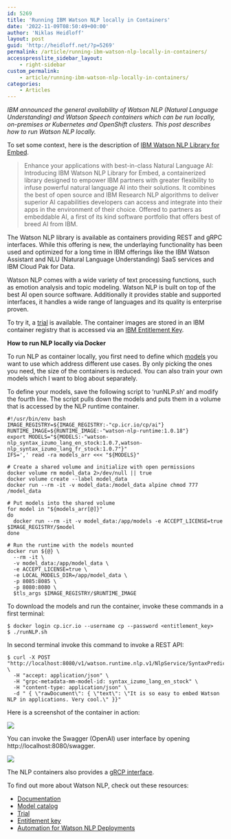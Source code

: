 ```yaml
---
id: 5269
title: 'Running IBM Watson NLP locally in Containers'
date: '2022-11-09T08:50:49+00:00'
author: 'Niklas Heidloff'
layout: post
guid: 'http://heidloff.net/?p=5269'
permalink: /article/running-ibm-watson-nlp-locally-in-containers/
accesspresslite_sidebar_layout:
    - right-sidebar
custom_permalink:
    - article/running-ibm-watson-nlp-locally-in-containers/
categories:
    - Articles
---
```


*IBM announced the general availability of Watson NLP (Natural Language Understanding) and Watson Speech containers which can be run locally, on-premises or Kubernetes and OpenShift clusters. This post describes how to run Watson NLP locally.*

To set some context, here is the description of [IBM Watson NLP Library for Embed](https://www.ibm.com/products/ibm-watson-natural-language-processing).

> Enhance your applications with best-in-class Natural Language AI: Introducing IBM Watson NLP Library for Embed, a containerized library designed to empower IBM partners with greater flexibility to infuse powerful natural language AI into their solutions. It combines the best of open source and IBM Research NLP algorithms to deliver superior AI capabilities developers can access and integrate into their apps in the environment of their choice. Offered to partners as embeddable AI, a first of its kind software portfolio that offers best of breed AI from IBM.

The Watson NLP library is available as containers providing REST and gRPC interfaces. While this offering is new, the underlaying functionality has been used and optimized for a long time in IBM offerings like the IBM Watson Assistant and NLU (Natural Language Understanding) SaaS services and IBM Cloud Pak for Data.

Watson NLP comes with a wide variety of text processing functions, such as emotion analysis and topic modeling. Watson NLP is built on top of the best AI open source software. Additionally it provides stable and supported interfaces, it handles a wide range of languages and its quality is enterprise proven.

To try it, a [trial](https://www.ibm.com/products/ibm-watson-natural-language-processing) is available. The container images are stored in an IBM container registry that is accessed via an [IBM Entitlement Key](https://www.ibm.com/account/reg/signup?formid=urx-51726).

**How to run NLP locally via Docker**

To run NLP as container locally, you first need to define which [models](https://www.ibm.com/docs/en/watson-libraries?topic=models-catalog) you want to use which address different use cases. By only picking the ones you need, the size of the containers is reduced. You can also train your own models which I want to blog about separately.

To define your models, save the following script to ‘runNLP.sh’ and modify the fourth line. The script pulls down the models and puts them in a volume that is accessed by the NLP runtime container.

```
#!/usr/bin/env bash
IMAGE_REGISTRY=${IMAGE_REGISTRY:-"cp.icr.io/cp/ai"}
RUNTIME_IMAGE=${RUNTIME_IMAGE:-"watson-nlp-runtime:1.0.18"}
export MODELS="${MODELS:-"watson-nlp_syntax_izumo_lang_en_stock:1.0.7,watson-nlp_syntax_izumo_lang_fr_stock:1.0.7"}"
IFS=',' read -ra models_arr <<< "${MODELS}"

# Create a shared volume and initialize with open permissions
docker volume rm model_data 2>/dev/null || true
docker volume create --label model_data
docker run --rm -it -v model_data:/model_data alpine chmod 777 /model_data

# Put models into the shared volume
for model in "${models_arr[@]}"
do
  docker run --rm -it -v model_data:/app/models -e ACCEPT_LICENSE=true $IMAGE_REGISTRY/$model
done

# Run the runtime with the models mounted
docker run ${@} \
  --rm -it \
  -v model_data:/app/model_data \
  -e ACCEPT_LICENSE=true \
  -e LOCAL_MODELS_DIR=/app/model_data \
  -p 8085:8085 \
  -p 8080:8080 \
  $tls_args $IMAGE_REGISTRY/$RUNTIME_IMAGE
```

To download the models and run the container, invoke these commands in a first terminal:

```
$ docker login cp.icr.io --username cp --password <entitlement_key>                                          
$ ./runNLP.sh
```

In second terminal invoke this command to invoke a REST API:

```
$ curl -X POST "http://localhost:8080/v1/watson.runtime.nlp.v1/NlpService/SyntaxPredict" \
  -H "accept: application/json" \
  -H "grpc-metadata-mm-model-id: syntax_izumo_lang_en_stock" \
  -H "content-type: application/json" \
  -d " { \"rawDocument\": { \"text\": \"It is so easy to embed Watson NLP in applications. Very cool.\" }}"
```

Here is a screenshot of the container in action:

![](../../wp-content/uploads/2022/11/Screenshot-2022-11-10-at-08.42.31.png)

You can invoke the Swagger (OpenAI) user interface by opening http://localhost:8080/swagger.

![](../../wp-content/uploads/2022/11/Screenshot-2022-11-10-at-09.42.48.png)

The NLP containers also provides a [gRCP interface](https://github.com/IBM/watson-automation#grpc).

To find out more about Watson NLP, check out these resources:

- [Documentation](https://www.ibm.com/docs/en/watson-libraries?topic=watson-natural-language-processing-library-embed-home)
- [Model catalog](https://www.ibm.com/docs/en/watson-libraries?topic=models-catalog)
- [Trial](https://www.ibm.com/products/ibm-watson-natural-language-processing)
- [Entitlement key](https://www.ibm.com/account/reg/us-en/subscribe?formid=urx-51726)
- [Automation for Watson NLP Deployments](https://github.com/IBM/watson-automation)